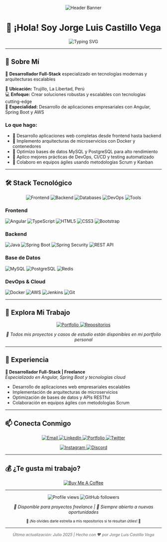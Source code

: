 <!-- Header Banner -->
<p align="center">
  <img src="https://user-images.githubusercontent.com/73097560/115834477-dbab4500-a447-11eb-908a-139a6edaec5c.gif" alt="Header Banner" />
</p>

# <h1 align="center">👋 ¡Hola! Soy Jorge Luis Castillo Vega</h1>

<p align="center">
  <img src="https://readme-typing-svg.herokuapp.com?font=Fira+Code&pause=1000&color=36BCF7&center=true&vCenter=true&width=435&lines=Full-Stack+Developer;Angular+%2B+Spring+Boot+Expert;Cloud+%26+DevOps+Enthusiast;Always+Learning+New+Technologies" alt="Typing SVG" />
</p>

---

## 💼 Sobre Mí

🚀 **Desarrollador Full-Stack** especializado en tecnologías modernas y arquitecturas escalables

📍 **Ubicación:** Trujillo, La Libertad, Perú  
💻 **Enfoque:** Crear soluciones robustas y escalables con tecnologías cutting-edge  
🎯 **Especialidad:** Desarrollo de aplicaciones empresariales con Angular, Spring Boot y AWS  

### Lo que hago:
- 🔹 Desarrollo aplicaciones web completas desde frontend hasta backend
- 🔹 Implemento arquitecturas de microservicios con Docker y contenedores
- 🔹 Optimizo bases de datos MySQL y PostgreSQL para alto rendimiento
- 🔹 Aplico mejores prácticas de DevOps, CI/CD y testing automatizado
- 🔹 Colaboro en equipos ágiles usando metodologías Scrum y Kanban

---

## 🛠️ Stack Tecnológico

<p align="center">
  <img src="https://skillicons.dev/icons?i=angular,typescript,html,css,javascript" alt="Frontend" />
  <img src="https://skillicons.dev/icons?i=java,spring,nodejs,python" alt="Backend" />
  <img src="https://skillicons.dev/icons?i=mysql,postgresql,mongodb,redis" alt="Databases" />
  <img src="https://skillicons.dev/icons?i=docker,aws,kubernetes,jenkins" alt="DevOps" />
  <img src="https://skillicons.dev/icons?i=git,github,postman,sonarqube" alt="Tools" />
</p>

### Frontend
![Angular](https://img.shields.io/badge/Angular-DD0031?style=for-the-badge&logo=angular&logoColor=white)
![TypeScript](https://img.shields.io/badge/TypeScript-007ACC?style=for-the-badge&logo=typescript&logoColor=white)
![HTML5](https://img.shields.io/badge/HTML5-E34F26?style=for-the-badge&logo=html5&logoColor=white)
![CSS3](https://img.shields.io/badge/CSS3-1572B6?style=for-the-badge&logo=css3&logoColor=white)
![Bootstrap](https://img.shields.io/badge/Bootstrap-563D7C?style=for-the-badge&logo=bootstrap&logoColor=white)

### Backend
![Java](https://img.shields.io/badge/Java-ED8B00?style=for-the-badge&logo=openjdk&logoColor=white)
![Spring Boot](https://img.shields.io/badge/Spring_Boot-6DB33F?style=for-the-badge&logo=spring-boot&logoColor=white)
![Spring Security](https://img.shields.io/badge/Spring_Security-6DB33F?style=for-the-badge&logo=Spring-Security&logoColor=white)
![REST API](https://img.shields.io/badge/REST-02569B?style=for-the-badge&logo=rest&logoColor=white)

### Base de Datos
![MySQL](https://img.shields.io/badge/MySQL-005C84?style=for-the-badge&logo=mysql&logoColor=white)
![PostgreSQL](https://img.shields.io/badge/PostgreSQL-316192?style=for-the-badge&logo=postgresql&logoColor=white)
![Redis](https://img.shields.io/badge/Redis-DC382D?style=for-the-badge&logo=redis&logoColor=white)

### DevOps & Cloud
![Docker](https://img.shields.io/badge/Docker-2CA5E0?style=for-the-badge&logo=docker&logoColor=white)
![AWS](https://img.shields.io/badge/Amazon_AWS-FF9900?style=for-the-badge&logo=amazonaws&logoColor=white)
![Jenkins](https://img.shields.io/badge/Jenkins-D24939?style=for-the-badge&logo=Jenkins&logoColor=white)
![Git](https://img.shields.io/badge/Git-F05032?style=for-the-badge&logo=git&logoColor=white)

---

## 🌟 Explora Mi Trabajo

<p align="center">
  <a href="https://tu-portfolio.com" target="_blank">
    <img src="https://img.shields.io/badge/🚀_Ver_Portfolio_Completo-FF6B6B?style=for-the-badge&logoColor=white" alt="Portfolio" />
  </a>
  <a href="https://github.com/tuusuario?tab=repositories" target="_blank">
    <img src="https://img.shields.io/badge/📂_Explorar_Repositorios-4ECDC4?style=for-the-badge&logoColor=white" alt="Repositorios" />
  </a>
</p>

<p align="center">
  <i>💼 Todos mis proyectos y casos de estudio están disponibles en mi portfolio personal</i>
</p>

---



## 💼 Experiencia

**🚀 Desarrollador Full-Stack | Freelance**  
*Especializado en Angular, Spring Boot y tecnologías cloud*

- Desarrollo de aplicaciones web empresariales escalables
- Implementación de arquitecturas de microservicios
- Optimización de bases de datos y APIs RESTful
- Colaboración en equipos ágiles con metodologías Scrum

---


## 📫 Conecta Conmigo

<p align="center">
  <a href="mailto:jorge.castillo.dev@gmail.com">
    <img src="https://img.shields.io/badge/Email-D14836?style=for-the-badge&logo=gmail&logoColor=white" alt="Email" />
  </a>
  <a href="https://linkedin.com/in/jorgecastillovega">
    <img src="https://img.shields.io/badge/LinkedIn-0077B5?style=for-the-badge&logo=linkedin&logoColor=white" alt="LinkedIn" />
  </a>
  <a href="https://jorgecastillo.dev">
    <img src="https://img.shields.io/badge/Portfolio-000000?style=for-the-badge&logo=About.me&logoColor=white" alt="Portfolio" />
  </a>
  <a href="https://twitter.com/jorgecastillo_dev">
    <img src="https://img.shields.io/badge/Twitter-1DA1F2?style=for-the-badge&logo=twitter&logoColor=white" alt="Twitter" />
  </a>
</p>

<p align="center">
  <a href="https://www.instagram.com/jorge_luis_castillo/" target="_blank" rel="noopener noreferrer">
    <img src="https://img.shields.io/badge/Instagram-E4405F?style=for-the-badge&logo=instagram&logoColor=white" alt="Instagram" />
  </a>
  <a href="https://discordapp.com/users/957722095381540874" target="_blank" rel="noopener noreferrer">
    <img src="https://img.shields.io/badge/Discord-5865F2?style=for-the-badge&logo=discord&logoColor=white" alt="Discord" />
  </a>
</p>

---

## 💰 ¿Te gusta mi trabajo?

<p align="center">
  <a href="https://www.buymeacoffee.com/jorgecastillo" target="_blank">
    <img src="https://img.shields.io/badge/Buy_Me_A_Coffee-FFDD00?style=for-the-badge&logo=buy-me-a-coffee&logoColor=black" alt="Buy Me A Coffee" />
  </a>
</p>

---

<p align="center">
  <img src="https://komarev.com/ghpvc/?username=tuusuario&label=Visitas+al+perfil&color=0e75b6&style=flat" alt="Profile views" />
  <img src="https://img.shields.io/github/followers/tuusuario?label=Seguidores&style=social" alt="GitHub followers" />
</p>

<p align="center">
  <i>💼 Disponible para proyectos freelance | 🚀 Siempre abierto a nuevas oportunidades</i>
</p>

<p align="center">
  <sub>🌟 ¡No olvides darle estrella a mis repositorios si te resultan útiles! 🌟</sub>
</p>

---

<p align="center" style="font-size: 0.9em; color: #666;">
  <i>Última actualización: Julio 2025 | Hecho con ❤️ por Jorge Luis Castillo Vega</i>
</p>
